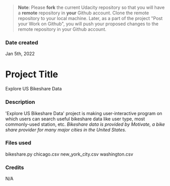 >**Note**: Please **fork** the current Udacity repository so that you will have a **remote** repository in **your** Github account. Clone the remote repository to your local machine. Later, as a part of the project "Post your Work on Github", you will push your proposed changes to the remote repository in your Github account.

### Date created
Jan 5th, 2022

# Project Title
Explore US Bikeshare Data

### Description
'Explore US Bikeshare Data' project is making user-interactive program
on which users can search useful bikeshare data like user type, most commonly-used station, etc.
*Bikeshare data is provided by Motivate, a bike share provider for many major cities in the United States.*

### Files used
bikeshare.py
chicago.csv
new_york_city.csv
washington.csv

### Credits
N/A
